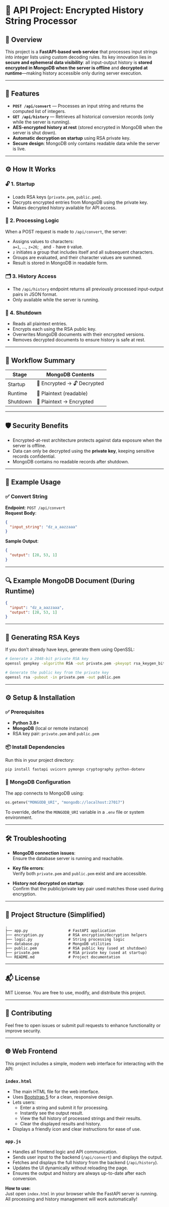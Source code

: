 # 🔐 API Project: Encrypted History String Processor

## 📌 Overview

This project is a **FastAPI-based web service** that processes input strings into integer lists using custom decoding rules. Its key innovation lies in **secure and ephemeral data visibility**: all input-output history is **stored encrypted in MongoDB when the server is offline** and **decrypted at runtime**—making history accessible only during server execution.

---

## 🚀 Features

- **`POST /api/convert`** — Processes an input string and returns the computed list of integers.
- **`GET /api/history`** — Retrieves all historical conversion records (only while the server is running).
- **AES-encrypted history at rest** (stored encrypted in MongoDB when the server is shut down).
- **Automatic decryption on startup** using RSA private key.
- **Secure design**: MongoDB only contains readable data while the server is live.

---

## ⚙️ How It Works

### 🔓 1. Startup

- Loads RSA keys (`private.pem`, `public.pem`).
- Decrypts encrypted entries from MongoDB using the private key.
- Makes decrypted history available for API access.

### 🧠 2. Processing Logic

When a POST request is made to `/api/convert`, the server:
- Assigns values to characters:  
  `a=1`, ..., `z=26`; `_` and `-` have `0` value.
- `z` initiates a group that includes itself and all subsequent characters.
- Groups are evaluated, and their character values are summed.
- Result is stored in MongoDB in readable form.

### 🗂 3. History Access

- The `/api/history` endpoint returns all previously processed input-output pairs in JSON format.
- Only available while the server is running.

### 🔐 4. Shutdown

- Reads all plaintext entries.
- Encrypts each using the RSA public key.
- Overwrites MongoDB documents with their encrypted versions.
- Removes decrypted documents to ensure history is safe at rest.

---

## 🔁 Workflow Summary

| Stage         | MongoDB Contents        |
|---------------|--------------------------|
| Startup       | 🔐 Encrypted → 🔓 Decrypted |
| Runtime       | 📖 Plaintext (readable)  |
| Shutdown      | 🔐 Plaintext → Encrypted  |

---

## 🛡️ Security Benefits

- Encrypted-at-rest architecture protects against data exposure when the server is offline.
- Data can only be decrypted using the **private key**, keeping sensitive records confidential.
- MongoDB contains no readable records after shutdown.

---

## 🧪 Example Usage

### ✅ Convert String

**Endpoint**: `POST /api/convert`  
**Request Body**:
```json
{
  "input_string": "dz_a_aazzaaa"
}
```

**Sample Output**:
```json
{
  "output": [28, 53, 1]
}
```

---

## 🔍 Example MongoDB Document (During Runtime)

```json
{
  "input": "dz_a_aazzaaa",
  "output": [28, 53, 1]
}
```

---

## 🔐 Generating RSA Keys

If you don’t already have keys, generate them using OpenSSL:

```sh
# Generate a 2048-bit private RSA key
openssl genpkey -algorithm RSA -out private.pem -pkeyopt rsa_keygen_bits:2048

# Generate the public key from the private key
openssl rsa -pubout -in private.pem -out public.pem
```

---

## ⚙️ Setup & Installation

### ✅ Prerequisites

- **Python 3.8+**
- **MongoDB** (local or remote instance)
- RSA key pair: `private.pem` and `public.pem`

### 📦 Install Dependencies

Run this in your project directory:

```sh
pip install fastapi uvicorn pymongo cryptography python-dotenv
```

### 🔗 MongoDB Configuration

The app connects to MongoDB using:

```python
os.getenv("MONGODB_URI", "mongodb://localhost:27017")
```

To override, define the `MONGODB_URI` variable in a `.env` file or system environment.

---

## 🛠️ Troubleshooting

- **MongoDB connection issues**:  
  Ensure the database server is running and reachable.

- **Key file errors**:  
  Verify both `private.pem` and `public.pem` exist and are accessible.

- **History not decrypted on startup**:  
  Confirm that the public/private key pair used matches those used during encryption.

---

## 📁 Project Structure (Simplified)

```
.
├── app.py                  # FastAPI application
├── encryption.py           # RSA encryption/decryption helpers
├── logic.py                # String processing logic
├── database.py             # MongoDB utilities
├── public.pem              # RSA public key (used at shutdown)
├── private.pem             # RSA private key (used at startup)
└── README.md               # Project documentation
```

---

## 📬 License

MIT License. You are free to use, modify, and distribute this project.

---

## 🤝 Contributing

Feel free to open issues or submit pull requests to enhance functionality or improve security.

---

## 🌐 Web Frontend

This project includes a simple, modern web interface for interacting with the API:

### `index.html`

- The main HTML file for the web interface.
- Uses [Bootstrap 5](https://getbootstrap.com/) for a clean, responsive design.
- Lets users:
  - Enter a string and submit it for processing.
  - Instantly see the output result.
  - View the full history of processed strings and their results.
  - Clear the displayed results and history.
- Displays a friendly icon and clear instructions for ease of use.

### `app.js`

- Handles all frontend logic and API communication.
- Sends user input to the backend (`/api/convert`) and displays the output.
- Fetches and displays the full history from the backend (`/api/history`).
- Updates the UI dynamically without reloading the page.
- Ensures the output and history are always up-to-date after each conversion.

**How to use:**  
Just open `index.html` in your browser while the FastAPI server is running.  
All processing and history management will work automatically!

